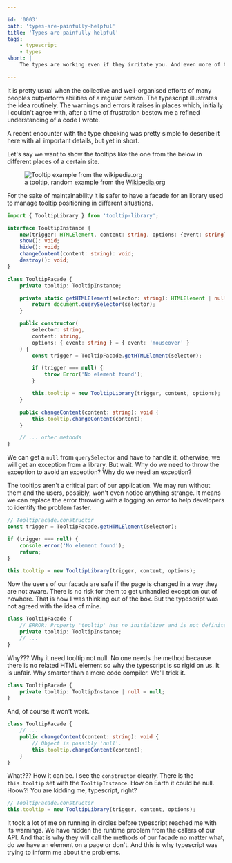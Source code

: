 ```yaml
---

id: '0003'
path: 'types-are-painfully-helpful'
title: 'Types are painfully helpful'
tags:
    - typescript
    - types
short: |
    The types are working even if they irritate you. And even more of that. The more typechecking is a pain the bigger the benefits.

---
```


It is pretty usual when the collective and well-organised efforts of many peoples outperform abilities of a regular person. The typescript illustrates the idea routinely. The warnings and errors it raises in places which, initially I couldn't agree with, after a time of frustration bestow me a refined understanding of a code I wrote.

A recent encounter with the type checking was pretty simple to describe it here with all important details, but yet in short.

Let's say we want to show the tooltips like the one from the below in different places of a certain site.

<figure>
    <img src="https://d1svz1b6z7p08i.cloudfront.net/images/2020/tooltip-example-cut.png" alt="Tooltip example from the wikipedia.org" style="max-height: 470px;"/>
    <figcaption>a tooltip, random example from the <a href="https://en.wikipedia.org/wiki/Browser_engine">Wikipedia.org</a></figcaption>
</figure>

For the sake of maintainability it is safer to have a facade for an library used to manage tooltip positioning in different situations.

```typescript
import { TooltipLibrary } from 'tooltip-library';

interface TooltipInstance {
    new(trigger: HTMLElement, content: string, options: {event: string}): void;
    show(): void;
    hide(): void;
    changeContent(content: string): void;
    destroy(): void;
}

class TooltipFacade {
    private tooltip: TooltipInstance;

    private static getHTMLElement(selector: string): HTMLElement | null {
        return document.querySelector(selector);
    }

    public constructor(
        selector: string,
        content: string,
        options: { event: string } = { event: 'mouseover' }
    ) {
        const trigger = TooltipFacade.getHTMLElement(selector);

        if (trigger === null) {
            throw Error('No element found');
        }

        this.tooltip = new TooltipLibrary(trigger, content, options);
    }

    public changeContent(content: string): void {
        this.tooltip.changeContent(content);
    }

    // ... other methods
}
```

We can get a `null` from `querySelector` and have to handle it, otherwise, we will get an exception from a library. But wait. Why do we need to throw the exception to avoid an exception? Why do we need an exception?

The tooltips aren't a critical part of our application. We may run without them and the users, possibly, won't even notice anything strange. It means we can replace the error throwing with a logging an error to help developers to identify the problem faster.

```typescript
// TooltipFacade.constructor
const trigger = TooltipFacade.getHTMLElement(selector);

if (trigger === null) {
    console.error('No element found');
    return;
}

this.tooltip = new TooltipLibrary(trigger, content, options);
```

Now the users of our facade are safe if the page is changed in a way they are not aware. There is no risk for them to get unhandled exception out of nowhere. That is how I was thinking out of the box. But the typescript was not agreed with the idea of mine.

```typescript
class TooltipFacade {
    // ERROR: Property 'tooltip' has no initializer and is not definitely assigned in the constructor.
    private tooltip: TooltipInstance;
    // ...
}
```

Why??? Why it need tooltip not null. No one needs the method because there is no related HTML element so why the typescript is so rigid on us. It is unfair. Why smarter than a mere code compiler. We'll trick it.

```typescript
class TooltipFacade {
    private tooltip: TooltipInstance | null = null;
}
```

And, of course it won't work.

```typescript
class TooltipFacade {
    // ...
    public changeContent(content: string): void {
        // Object is possibly 'null'.
        this.tooltip.changeContent(content);
    }
}
```

What??? How it can be. I see the `constructor` clearly. There is the `this.tooltip` set with the `TooltipInstance`. How on Earth it could be null. Hoow?! You are kidding me, typescript, right?

```typescript
// TooltipFacade.constructor
this.tooltip = new TooltipLibrary(trigger, content, options);
```

It took a lot of me on running in circles before typescript reached me with its warnings. We have hidden the runtime problem from the callers of our API. And that is why they will call the methods of our facade no matter what, do we have an element on a page or don't. And this is why typescript was trying to inform me about the problems.
